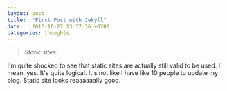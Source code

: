 ```yaml
---
layout: post
title:  "First Post with Jekyll"
date:   2016-10-27 13:37:36 +0700
categories: thoughts
---
```

> *Static sites.*

I'm quite shocked to see that static sites are actually still valid to be used. I mean, yes. It's quite logical. It's not like I have like 10 people to update my blog. Static site looks reaaaaaally good.
